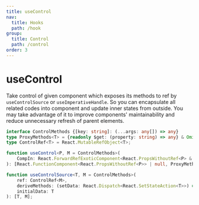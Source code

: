 ```yaml
---
title: useControl
nav:
  title: Hooks
  path: /hook
group:
  title: Control
  path: /control
order: 3
---
```


# useControl

Take control of given component which exposes its methods to ref by `useControlSource` or `useImperativeHandle`.
So you can encapsulate all related codes into component and update inner states from outside. You may take advantage of it to improve components' maintainability and reduce unnecessary refresh of parent elements.

```typescript
interface ControlMethods {[key: string]: (...args: any[]) => any}
type ProxyMethods<T> = {readonly $get: (property: string) => any} & Omit<T, '$get'>;
type ControlRef<T> = React.MutableRefObject<T>;

function useControl<P, M = ControlMethods>(
    CompIn: React.ForwardRefExoticComponent<React.PropsWithoutRef<P> & React.RefAttributes<M>> | null
): [React.FunctionComponent<React.PropsWithoutRef<P>> | null, ProxyMethods<M>];

function useControlSource<T, M = ControlMethods>(
    ref: ControlRef<M>,
    deriveMethods: (setData: React.Dispatch<React.SetStateAction<T>>) => M,
    initialData: T
): [T, M];
```

<code src="./demo/useControl.tsx">
